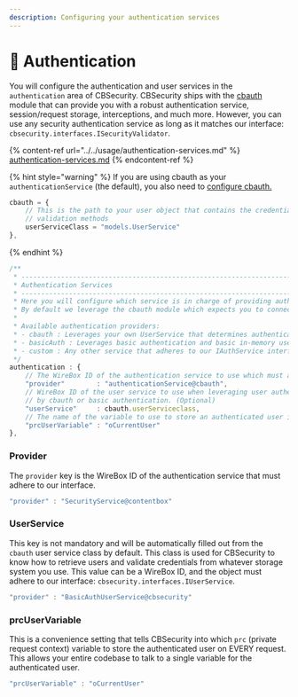 ```yaml
---
description: Configuring your authentication services
---
```


# 🔏 Authentication

You will configure the authentication and user services in the `authentication` area of CBSecurity.  CBSecurity ships with the [cbauth](https://github.com/elpete/cbauth) module that can provide you with a robust authentication service, session/request storage, interceptions, and much more. However, you can use any security authentication service as long as it matches our interface: `cbsecurity.interfaces.ISecurityValidator`.

{% content-ref url="../../usage/authentication-services.md" %}
[authentication-services.md](../../usage/authentication-services.md)
{% endcontent-ref %}

{% hint style="warning" %}
If you are using cbauth as your `authenticationService` (the default), you also need to [configure cbauth.](https://cbauth.ortusbooks.com/installation-and-usage)

```javascript
cbauth = {
    // This is the path to your user object that contains the credential 
    // validation methods
    userServiceClass = "models.UserService"
},
```
{% endhint %}

```javascript
/**
 * --------------------------------------------------------------------------
 * Authentication Services
 * --------------------------------------------------------------------------
 * Here you will configure which service is in charge of providing authentication for your application.
 * By default we leverage the cbauth module which expects you to connect it to a database via your own User Service.
 *
 * Available authentication providers:
 * - cbauth : Leverages your own UserService that determines authentication and user retrieval
 * - basicAuth : Leverages basic authentication and basic in-memory user registration in our configuration
 * - custom : Any other service that adheres to our IAuthService interface
 */
authentication : {
	// The WireBox ID of the authentication service to use which must adhere to the cbsecurity.interfaces.IAuthService interface.
	"provider"        : "authenticationService@cbauth",
	// WireBox ID of the user service to use when leveraging user authentication, we default this to whatever is set
	// by cbauth or basic authentication. (Optional)
	"userService"     : cbauth.userServiceclass,
	// The name of the variable to use to store an authenticated user in prc scope on all incoming authenticated requests
	"prcUserVariable" : "oCurrentUser"
},
```

### Provider

The `provider` key is the WireBox ID of the authentication service that must adhere to our interface.

```javascript
"provider" : "SecurityService@contentbox"
```

### UserService

This key is not mandatory and will be automatically filled out from the `cbauth` user service class by default.  This class is used for CBSecurity to know how to retrieve users and validate credentials from whatever storage system you use.  This value can be a WireBox ID, and the object must adhere to our interface: `cbsecurity.interfaces.IUserService`.

```javascript
"provider" : "BasicAuthUserService@cbsecurity"
```

### prcUserVariable

This is a convenience setting that tells CBSecurity into which `prc` (private request context) variable to store the authenticated user on EVERY request.  This allows your entire codebase to talk to a single variable for the authenticated user.

```javascript
"prcUserVariable" : "oCurrentUser"
```

